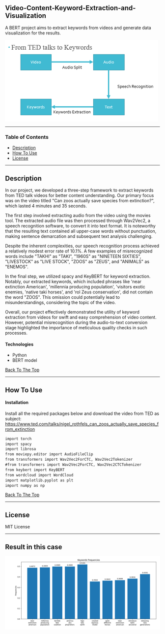 ## Video-Content-Keyword-Extraction-and-Visualization

A BERT project aims to extract keywords from videos and generate data visualization for the results.

![Project Image](file/image/main.png)

---

### Table of Contents

- [Description](#description)
- [How To Use](#how-to-use)
- [License](#license)

---

## Description

In our project, we developed a three-step framework to extract keywords from TED talk videos for better content understanding. Our primary focus was on the video titled "Can zoos actually save species from extinction?", which lasted 4 minutes and 35 seconds.

The first step involved extracting audio from the video using the movies tool. The extracted audio file was then processed through Wav2Vec2, a speech recognition software, to convert it into text format. It is noteworthy that the resulting text contained all upper-case words without punctuation, making sentence demarcation and subsequent text analysis challenging.

Despite the inherent complexities, our speech recognition process achieved a relatively modest error rate of 10.1%. A few examples of misrecognized words include "TAKHI" as "TAKI", "1960S" as "NINETEEN SIXTIES", "LIVESTOCK" as "LIVE STOCK", "ZOOS" as "ZEUS", and "ANIMALS" as "ENEMOS".

In the final step, we utilized spacy and KeyBERT for keyword extraction. Notably, our extracted keywords, which included phrases like 'near extinction American', 'millennia producing population', 'visitors exotic enemies, 'native taki horses', and 'rol Zeus conservation', did not contain the word "ZOOS". This omission could potentially lead to misunderstandings, considering the topic of the video.

Overall, our project effectively demonstrated the utility of keyword extraction from videos for swift and easy comprehension of video content. However, potential misrecognition during the audio-to-text conversion stage highlighted the importance of meticulous quality checks in such processes.

#### Technologies

  - Python
  - BERT model

[Back To The Top](#read-me-template)

---

## How To Use

#### Installation
Install all the required packages below and download the video from TED as subject:
https://www.ted.com/talks/nigel_rothfels_can_zoos_actually_save_species_from_extinction

```html
import torch
import spacy
import librosa
from moviepy.editor import AudioFileClip
from transformers import Wav2Vec2ForCTC, Wav2Vec2Tokenizer
#from transformers import Wav2Vec2ForCTC, Wav2Vec2CTCTokenizer
from keybert import KeyBERT
from wordcloud import WordCloud
import matplotlib.pyplot as plt
import numpy as np
```

[Back To The Top](#read-me-template)

---

## License

MIT License

---

## Result in this case
![Project Image](file/image/Picture1.png)
